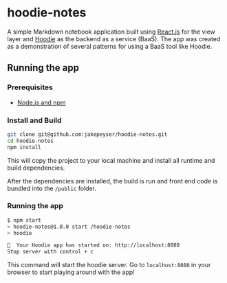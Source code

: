 # hoodie-notes

A simple Markdown notebook application built using [React.js](https://facebook.github.io/react/) for the view layer and [Hoodie](http://hood.ie/) as the backend as a service (BaaS). The app was created as a demonstration of several patterns for using a BaaS tool like Hoodie.

## Running the app

### Prerequisites
- [Node.js and npm](https://nodejs.org/en/)

### Install and Build

```sh
git clone git@github.com:jakepeyser/hoodie-notes.git
cd hoodie-notes
npm install
```

This will copy the project to your local machine and install all runtime and build dependencies.

After the dependencies are installed, the build is run and front end code is bundled into the `/public` folder.

### Running the app

```sh
$ npm start
> hoodie-notes@1.0.0 start /hoodie-notes
> hoodie

🐶  Your Hoodie app has started on: http://localhost:8080
Stop server with control + c
```

This command will start the hoodie server. Go to `localhost:8080` in your browser to start playing around with the app!
